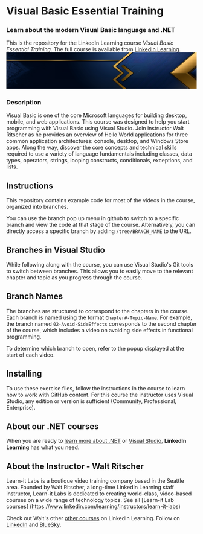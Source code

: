 # Visual Basic Essential Training
### Learn about the modern Visual Basic language and .NET
This is the repository for the LinkedIn Learning course *Visual Basic Essential Training*. The full course is available from [LinkedIn Learning][lil-course-url].
![banner](https://github.com/LearnItLabs/SiteAssets/blob/78fc8d3e6156de51b8c8cbff35e1e60e7b53b7b9/GitHubBanner.png)

### Description
Visual Basic is one of the core Microsoft languages for building desktop, mobile, and web applications. This course was designed to help you start programming with Visual Basic using Visual Studio. Join instructor Walt Ritscher as he provides an overview of Hello World applications for three common application architectures: console, desktop, and Windows Store apps. Along the way, discover the core concepts and technical skills required to use a variety of language fundamentals including classes, data types, operators, strings, looping constructs, conditionals, exceptions, and lists.

## Instructions
This repository contains example code for most of the videos in the course, organized into branches.

You can use the branch pop up menu in github to switch to a specific branch and view the code at that stage of the course. Alternatively, you can directly access a specific branch by adding `/tree/BRANCH_NAME` to the URL.
## Branches in Visual Studio
While following along with the course, you can use Visual Studio's Git tools to switch between branches. This allows you to easily move to the relevant chapter and topic as you progress through the course. 

## Branch Names
The branches are structured to correspond to the chapters in the course. Each branch is named using the format `Chapter#-Topic-Name`. For example, the branch named `02-Avoid-SideEffects` corresponds to the second chapter of the course, which includes a video on avoiding side effects in functional programming. 

To determine which branch to open, refer to the popup displayed at the start of each video.


## Installing  
To use these exercise files, follow the instructions in the course to learn how to work with GitHub content.
For this course the instructor uses Visual Studio, any edition or version is sufficient (Community, Professional, Enterprise). 


## About our .NET courses
When you are ready to [learn more about .NET](https://www.linkedin.com/learning/search?entityType=COURSE&keywords=.net) or [Visual Studio](https://www.linkedin.com/learning/search?entityType=COURSE&keywords=visual%20studio), **LinkedIn Learning** has what you need. 

## About the Instructor - Walt Ritscher
Learn-it Labs is a boutique video training company based in the Seattle area. Founded by Walt Ritscher, a long-time LinkedIn Learning staff instructor, Learn-it Labs is dedicated to creating world-class, video-based courses on a wide range of technology topics.
See all [Learn-it Lab courses] (https://www.linkedin.com/learning/instructors/learn-it-labs) 

Check out Walt's other [other courses](https://www.linkedin.com/learning/instructors/walt-ritscher) on LinkedIn Learning.  Follow on [LinkedIn](https://www.linkedin.com/in/waltritscher/?trk=lil_course) and [BlueSky](https://bsky.app/profile/waltritscher.bsky.social). 



[lil-course-url]: https://www.linkedin.com/learning/visual-basic-essential-training-25181879/
